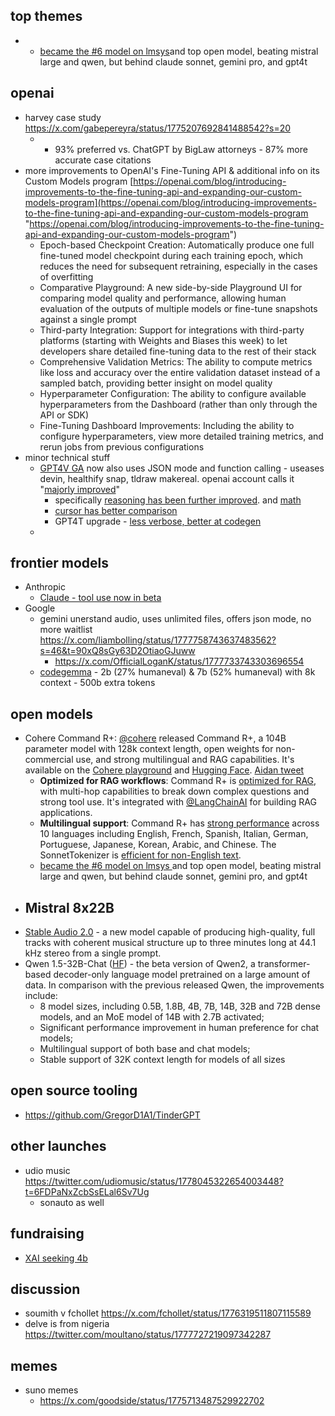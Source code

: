 
## top themes

- - [became the #6 model on lmsys](https://twitter.com/lmsysorg/status/1777630133798772766?t=90xQ8sGy63D2OtiaoGJuww)and top open model, beating mistral large and qwen, but behind claude sonnet, gemini pro, and gpt4t


## openai

- harvey case study https://x.com/gabepereyra/status/1775207692841488542?s=20
	- - 93% preferred vs. ChatGPT by BigLaw attorneys - 87% more accurate case citations
- more improvements to OpenAI's Fine-Tuning API & additional info on its Custom Models program [https://openai.com/blog/introducing-improvements-to-the-fine-tuning-api-and-expanding-our-custom-models-program](https://openai.com/blog/introducing-improvements-to-the-fine-tuning-api-and-expanding-our-custom-models-program "https://openai.com/blog/introducing-improvements-to-the-fine-tuning-api-and-expanding-our-custom-models-program")
	- Epoch-based Checkpoint Creation: Automatically produce one full fine-tuned model checkpoint during each training epoch, which reduces the need for subsequent retraining, especially in the cases of overfitting
	- Comparative Playground: A new side-by-side Playground UI for comparing model quality and performance, allowing human evaluation of the outputs of multiple models or fine-tune snapshots against a single prompt
	- Third-party Integration: Support for integrations with third-party platforms (starting with Weights and Biases this week) to let developers share detailed fine-tuning data to the rest of their stack
	- Comprehensive Validation Metrics: The ability to compute metrics like loss and accuracy over the entire validation dataset instead of a sampled batch, providing better insight on model quality
	- Hyperparameter Configuration: The ability to configure available hyperparameters from the Dashboard (rather than only through the API or SDK) 
	- Fine-Tuning Dashboard Improvements: Including the ability to configure hyperparameters, view more detailed training metrics, and rerun jobs from previous configurations
- minor technical stuff
	- [GPT4V GA](https://twitter.com/OpenAIDevs/status/1777769463258988634) now also uses JSON mode and function calling - useases devin, healthify snap, tldraw makereal. openai account calls it "[majorly improved](https://x.com/OpenAI/status/1777772582680301665)"
		- specifically [reasoning has been further improved](https://x.com/polynoamial/status/1777809000345505801?utm_source=ainews&utm_medium=email&utm_campaign=ainews-gemini-pro-and-gpt4t-vision-go-ga-on-the). and [math](https://twitter.com/owencm/status/1777770827985150022) 
		- [cursor has better comparison](https://twitter.com/cursor_ai/status/1777886886884986944?t=6FDPaNxZcbSsELal6Sv7Ug)
		- GPT4T upgrade - [less verbose, better at codegen](https://twitter.com/gdb/status/1778126026532372486?t=6FDPaNxZcbSsELal6Sv7Ug)
	- 

## frontier models

- Anthropic
	- [Claude - tool use now in beta](https://twitter.com/AnthropicAI/status/1775979802627084713)
- Google
	- gemini unerstand audio, uses unlimited files, offers json mode, no more waitlist https://x.com/liambolling/status/1777758743637483562?s=46&t=90xQ8sGy63D2OtiaoGJuww
		- https://x.com/OfficialLoganK/status/1777733743303696554
	- [codegemma](https://x.com/_philschmid/status/1777673558874829090) - 2b (27% humaneval) & 7b (52% humaneval) with 8k context - 500b extra tokens

## open models

- Cohere Command R+: [@cohere](https://twitter.com/cohere/status/1775878850699808928) released Command R+, a 104B parameter model with 128k context length, open weights for non-commercial use, and strong multilingual and RAG capabilities. It's available on the [Cohere playground](https://twitter.com/cohere/status/1775878883268509801) and [Hugging Face](https://twitter.com/osanseviero/status/1775882744792273209). [Aidan tweet](https://twitter.com/aidangomez/status/1775878606108979495)
	-   **Optimized for RAG workflows**: Command R+ is [optimized for RAG](https://twitter.com/aidangomez/status/1775878606108979495), with multi-hop capabilities to break down complex questions and strong tool use. It's integrated with [@LangChainAI](https://twitter.com/cohere/status/1775931339361149230) for building RAG applications.
	-   **Multilingual support**: Command R+ has [strong performance](https://twitter.com/seb_ruder/status/1775882934542533021) across 10 languages including English, French, Spanish, Italian, German, Portuguese, Japanese, Korean, Arabic, and Chinese. The SonnetTokenizer is [efficient for non-English text](https://twitter.com/JayAlammar/status/1775928159784915229).
	- [became the #6 model on lmsys ](https://twitter.com/lmsysorg/status/1777630133798772766?t=90xQ8sGy63D2OtiaoGJuww)and top open model, beating mistral large and qwen, but behind claude sonnet, gemini pro, and gpt4t
- Mistral 8x22B
	- 
- [Stable Audio 2.0](https://x.com/StabilityAI/status/1775501906321793266?s=20) - a new model capable of producing high-quality, full tracks with coherent musical structure up to three minutes long at 44.1 kHz stereo from a single prompt.
- Qwen 1.5-32B-Chat ([HF](https://huggingface.co/Qwen/Qwen1.5-32B-Chat)) - the beta version of Qwen2, a transformer-based decoder-only language model pretrained on a large amount of data. In comparison with the previous released Qwen, the improvements include:
	- 8 model sizes, including 0.5B, 1.8B, 4B, 7B, 14B, 32B and 72B dense models, and an MoE model of 14B with 2.7B activated;
	- Significant performance improvement in human preference for chat models;
	- Multilingual support of both base and chat models;
	- Stable support of 32K context length for models of all sizes

## open source tooling

- https://github.com/GregorD1A1/TinderGPT

## other launches

- udio music https://twitter.com/udiomusic/status/1778045322654003448?t=6FDPaNxZcbSsELal6Sv7Ug
	- sonauto as well

## fundraising

- [XAI seeking 4b](https://www.bloomberg.com/news/articles/2024-04-11/elon-musk-s-xai-seeks-up-to-4-billion-to-compete-with-openai)

## discussion

- soumith v fchollet https://x.com/fchollet/status/1776319511807115589
- delve is from nigeria https://twitter.com/moultano/status/1777727219097342287

## memes

- suno memes
	- https://x.com/goodside/status/1775713487529922702